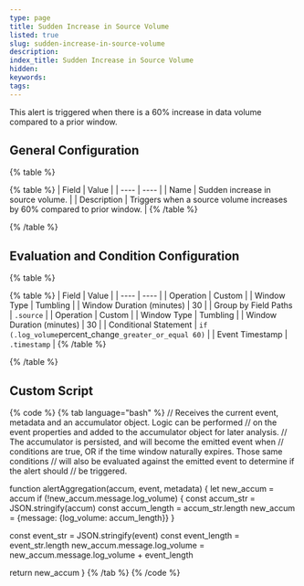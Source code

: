 ```yaml
---
type: page
title: Sudden Increase in Source Volume
listed: true
slug: sudden-increase-in-source-volume
description: 
index_title: Sudden Increase in Source Volume
hidden: 
keywords: 
tags: 
---
```



This alert is triggered when there is a 60% increase in data volume compared to a prior window.

## General Configuration

{% table %}

{% table %}
| Field | Value | 
| ---- | ---- | 
| Name | Sudden increase in source volume. | 
| Description | Triggers when a source volume increases by 60% compared to prior window. | 
{% /table %}

{% /table %}

## Evaluation and Condition Configuration

{% table %}

{% table %}
| Field | Value | 
| ---- | ---- | 
| Operation | Custom | 
| Window Type | Tumbling | 
| Window Duration (minutes) | 30 | 
| Group by Field Paths | `.source` | 
| Operation | Custom | 
| Window Type | Tumbling | 
| Window Duration (minutes) | 30 | 
| Conditional Statement | `if (.log_volume`percent_change`_greater_or_equal 60)` | 
| Event Timestamp | `.timestamp` | 
{% /table %}

{% /table %}

## Custom Script

{% code %}
{% tab language="bash" %}
// Receives the current event, metadata and an accumulator object. Logic can be performed
// on the event properties and added to the accumulator object for later analysis.
// The accumulator is persisted, and will become the emitted event when
// conditions are true, OR if the time window naturally expires. Those same conditions
// will also be evaluated against the emitted event to determine if the alert should
// be triggered.

function alertAggregation(accum, event, metadata) {
let new_accum = accum
if (!new_accum.message.log_volume) {
const accum_str = JSON.stringify(accum)
const accum_length = accum_str.length
new_accum = {message: {log_volume: accum_length}}
}

const event_str = JSON.stringify(event)
const event_length = event_str.length
new_accum.message.log_volume = new_accum.message.log_volume + event_length

return new_accum
}
{% /tab %}
{% /code %}